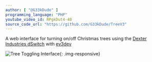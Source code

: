 ```yaml
---
author: [ "@G33kDude" ]
programming_language: "PHP"
youtube_video_id: RPgkDut4-48
source_code_url: "https://github.com/G33kDude/TreeV3"
---
```


A web interface for turning on/off Christmas trees using the [Dexter Industries dSwitch](http://www.dexterindustries.com/site/?product=dswitch-lego-mindstorms-nxt) with [ev3dev](http://www.ev3dev.org/)

![Tree Toggling Interface](/images/projects/2014-11-30-TreeV3/TreeOn.png){: .img-responsive}